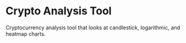 # Crypto Analysis Tool
Cryptocurrency analysis tool that looks at candlestick, logarithmic, and heatmap charts.
